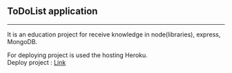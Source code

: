 ## ToDoList application

---

It is an education project for receive knowledge in node(libraries), express, MongoDB.

For deploying project is used the hosting Heroku.<br>
Deploy project : [Link](https://to-do-list-hlazunov.herokuapp.com)
